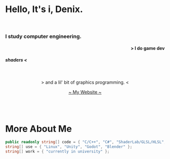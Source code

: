 # Hello, It's i, Denix.

<br>
<h3 align="left"> I study computer engineering.</h3>
<h4 align="right"> > I do game dev</h4> 
<h5>shaders < </h5> 
<br>
<p align="center"> > and a lil' bit of graphics programming. < </p>
<div align="center"><a href="https://denixsucks.github.io"> ~ My Website ~</a>
</div>
<br>
<br>
<br>

# More About Me

```c#
public readonly string[] code = { "C/C++", "C#", "ShaderLab/GLSL/HLSL", "Lua", "Python", "NodeJS" };
string[] use = { "Linux", "Unity", "Godot", "Blender" };
string[] work = { "currently in university" };
```
